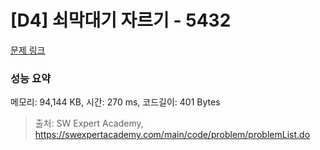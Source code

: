 # [D4] 쇠막대기 자르기 - 5432 

[문제 링크](https://swexpertacademy.com/main/code/problem/problemDetail.do?contestProbId=AWVl47b6DGMDFAXm) 

### 성능 요약

메모리: 94,144 KB, 시간: 270 ms, 코드길이: 401 Bytes



> 출처: SW Expert Academy, https://swexpertacademy.com/main/code/problem/problemList.do
